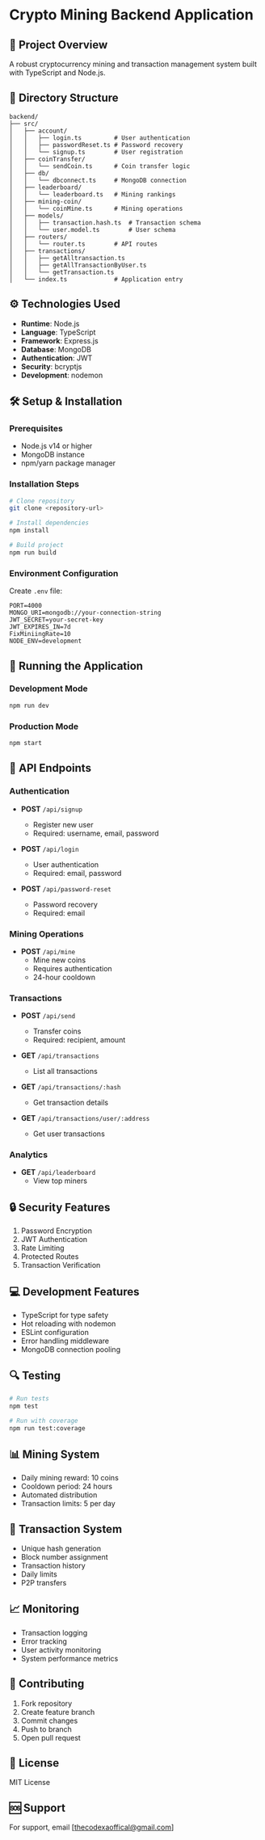 # Crypto Mining Backend Application

## 🚀 Project Overview
A robust cryptocurrency mining and transaction management system built with TypeScript and Node.js.

## 📁 Directory Structure
```
backend/
├── src/
│   ├── account/
│   │   ├── login.ts         # User authentication
│   │   ├── passwordReset.ts # Password recovery
│   │   └── signup.ts        # User registration
│   ├── coinTransfer/
│   │   └── sendCoin.ts      # Coin transfer logic
│   ├── db/
│   │   └── dbconnect.ts     # MongoDB connection
│   ├── leaderboard/
│   │   └── leaderboard.ts   # Mining rankings
│   ├── mining-coin/
│   │   └── coinMine.ts      # Mining operations
│   ├── models/
│   │   ├── transaction.hash.ts  # Transaction schema
│   │   └── user.model.ts        # User schema
│   ├── routers/
│   │   └── router.ts        # API routes
│   ├── transactions/
│   │   ├── getAlltransaction.ts
│   │   ├── getAllTransactionByUser.ts
│   │   └── getTransaction.ts
│   └── index.ts             # Application entry
```

## ⚙️ Technologies Used
- **Runtime**: Node.js
- **Language**: TypeScript
- **Framework**: Express.js
- **Database**: MongoDB
- **Authentication**: JWT
- **Security**: bcryptjs
- **Development**: nodemon

## 🛠️ Setup & Installation

### Prerequisites
- Node.js v14 or higher
- MongoDB instance
- npm/yarn package manager

### Installation Steps
```bash
# Clone repository
git clone <repository-url>

# Install dependencies
npm install

# Build project
npm run build
```

### Environment Configuration
Create `.env` file:
```env
PORT=4000
MONGO_URI=mongodb://your-connection-string
JWT_SECRET=your-secret-key
JWT_EXPIRES_IN=7d
FixMiniingRate=10
NODE_ENV=development
```

## 🚀 Running the Application

### Development Mode
```bash
npm run dev
```

### Production Mode
```bash
npm start
```

## 📌 API Endpoints

### Authentication
- **POST** `/api/signup`
  - Register new user
  - Required: username, email, password

- **POST** `/api/login`
  - User authentication
  - Required: email, password

- **POST** `/api/password-reset`
  - Password recovery
  - Required: email

### Mining Operations
- **POST** `/api/mine`
  - Mine new coins
  - Requires authentication
  - 24-hour cooldown

### Transactions
- **POST** `/api/send`
  - Transfer coins
  - Required: recipient, amount

- **GET** `/api/transactions`
  - List all transactions

- **GET** `/api/transactions/:hash`
  - Get transaction details

- **GET** `/api/transactions/user/:address`
  - Get user transactions

### Analytics
- **GET** `/api/leaderboard`
  - View top miners

## 🔒 Security Features
1. Password Encryption
2. JWT Authentication
3. Rate Limiting
4. Protected Routes
5. Transaction Verification

## 💻 Development Features
- TypeScript for type safety
- Hot reloading with nodemon
- ESLint configuration
- Error handling middleware
- MongoDB connection pooling

## 🔍 Testing
```bash
# Run tests
npm test

# Run with coverage
npm run test:coverage
```

## 📊 Mining System
- Daily mining reward: 10 coins
- Cooldown period: 24 hours
- Automated distribution
- Transaction limits: 5 per day

## 🔄 Transaction System
- Unique hash generation
- Block number assignment
- Transaction history
- Daily limits
- P2P transfers

## 📈 Monitoring
- Transaction logging
- Error tracking
- User activity monitoring
- System performance metrics

## 🤝 Contributing
1. Fork repository
2. Create feature branch
3. Commit changes
4. Push to branch
5. Open pull request

## 📝 License
MIT License

## 🆘 Support
For support, email [thecodexaoffical@gmail.com]